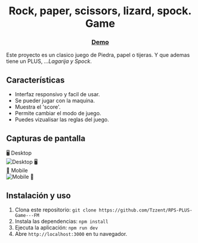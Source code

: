 <h1 align="center">Rock, paper, scissors, lizard, spock. Game</h1>

<div align="center">
  <h3>
    <a target="_blank" href="https://tzzent.github.io/RPS-PLUS-Game---FM/#/choose-game">
      Demo
    </a>
  </h3>
</div>

Este proyecto es un clasico juego de Piedra, papel o tijeras. Y que ademas tiene un PLUS, *...Lagarija y Spock*.

## Características

- Interfaz responsivo y facil de usar.
- Se pueder jugar con la maquina.
- Muestra el 'score'.
- Permite cambiar el modo de juego.
- Puedes vizualisar las reglas del juego.

## Capturas de pantalla

🖥️ Desktop <br>
![Desktop 🖥️](https://user-images.githubusercontent.com/86677547/223475437-4d6f92a5-94d5-4262-9d7b-e7ac878bb2fe.png) 
<br>
📲 Mobile <br>
![Mobile 📱](https://user-images.githubusercontent.com/86677547/223475538-ed4f17eb-d2ee-4544-8aea-ed8a797cfeec.png)

## Instalación y uso

1. Clona este repositorio: `git clone https://github.com/Tzzent/RPS-PLUS-Game---FM`
2. Instala las dependencias: `npm install`
3. Ejecuta la aplicación: `npm run dev`
4. Abre `http://localhost:3000` en tu navegador.
